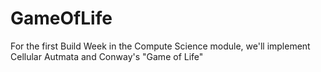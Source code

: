 # GameOfLife
For the first Build Week in the Compute Science module, we'll implement Cellular Autmata and Conway's "Game of Life"
